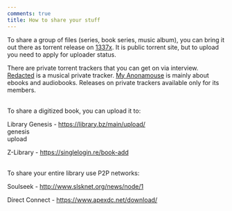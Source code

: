 ```yaml
---
comments: true
title: How to share your stuff
---
```


To share a group of files (series, book series, music album), you can bring it out there as torrent release on [1337x](https://1337x.to/register). It is public torrent site, but to upload you need to apply for uploader status.

There are private torrent trackers that you can get on via interview. [Redacted](https://interviewfor.red/en/starting.html) is a musical private tracker. [My Anonamouse](https://www.myanonamouse.net/inviteapp.php) is mainly about ebooks and audiobooks. Releases on private trackers available only for its members.
<br><br>

To share a digitized book, you can upload it to:

Library Genesis - <https://library.bz/main/upload/><br>
genesis<br>
upload

Z-Library - <https://singlelogin.re/book-add>
<br><br>

To share your entire library use P2P networks:

Soulseek - <http://www.slsknet.org/news/node/1>

Direct Connect - <https://www.apexdc.net/download/>